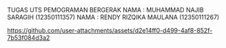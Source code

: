 TUGAS UTS PEMOGRAMAN BERGERAK
NAMA : MUHAMMAD NAJIB SARAGIH (12350111357)
NAMA : RENDY RIZQIKA MAULANA (12350111267)







https://github.com/user-attachments/assets/d2e14ff0-d499-4af8-852f-7b53f084d3a2

